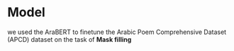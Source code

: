 # Model
we used the AraBERT to finetune the Arabic Poem Comprehensive Dataset (APCD) dataset on the task of **Mask filling**
